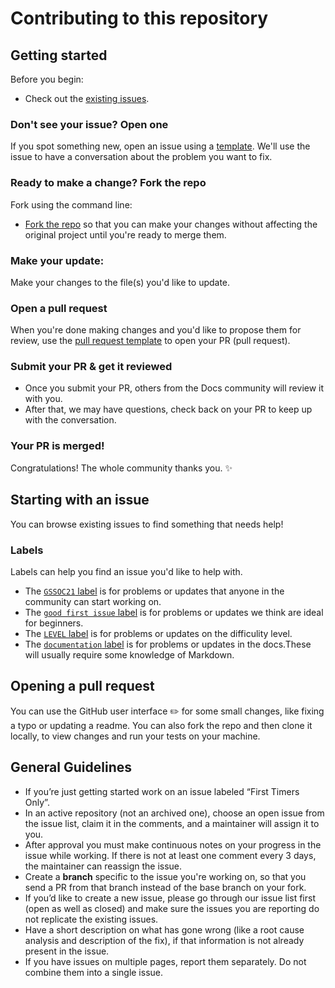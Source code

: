 # Contributing to this repository <!-- omit in toc -->

## Getting started <!-- omit in toc -->

Before you begin:
- Check out the [existing issues](https://github.com/vigneshshettyin/Flask-Generate-Certificate/issues).

### Don't see your issue? Open one

If you spot something new, open an issue using a [template](https://github.com/vigneshshettyin/Flask-Generate-Certificate/issues/new/choose). We'll use the issue to have a conversation about the problem you want to fix.

### Ready to make a change? Fork the repo

Fork using the command line:

- [Fork the repo](https://github.com/vigneshshettyin/Flask-Generate-Certificate) so that you can make your changes without affecting the original project until you're ready to merge them.

### Make your update:
Make your changes to the file(s) you'd like to update.

### Open a pull request
When you're done making changes and you'd like to propose them for review, use the [pull request template](https://github.com/vigneshshettyin/Flask-Generate-Certificate/blob/main/.github/pull_request_template.md) to open your PR (pull request).

### Submit your PR & get it reviewed
- Once you submit your PR, others from the Docs community will review it with you. 
- After that, we may have questions, check back on your PR to keep up with the conversation.

### Your PR is merged!
Congratulations! The whole community thanks you. :sparkles:



## Starting with an issue
You can browse existing issues to find something that needs help!

### Labels
Labels can help you find an issue you'd like to help with.
- The [`GSSOC21` label](https://github.com/vigneshshettyin/Flask-Generate-Certificate/issues?q=is%3Aopen+is%3Aissue+label%3AGSSOC21) is for problems or updates that anyone in the community can start working on.
- The [`good first issue` label](https://github.com/vigneshshettyin/Flask-Generate-Certificate/issues?q=is%3Aopen+is%3Aissue+label%3A%22good+first+issue%22) is for problems or updates we think are ideal for beginners.
- The [`LEVEL` label](https://github.com/vigneshshettyin/Flask-Generate-Certificate/issues?q=is%3Aopen+is%3Aissue+label%3ALevel0) is for problems or updates on the difficulity level. 
- The [`documentation` label](https://github.com/vigneshshettyin/Flask-Generate-Certificate/issues?q=is%3Aopen+is%3Aissue+label%3Adocumentation) is for problems or updates in the docs.These will usually require some knowledge of Markdown.

## Opening a pull request
You can use the GitHub user interface :pencil2: for some small changes, like fixing a typo or updating a readme. You can also fork the repo and then clone it locally, to view changes and run your tests on your machine.

## General Guidelines

* If you’re just getting started work on an issue labeled “First Timers Only”.
* In an active repository (not an archived one), choose an open issue from the issue list, claim it in the comments, and a maintainer will assign it to you.  
* After approval you must make continuous notes on your progress in the issue while working.  If there is not at least one comment every 3 days, the maintainer can reassign the issue.
* Create a **branch** specific to the issue you're working on, so that you send a PR from that branch instead of the base branch on your fork.
* If you’d like to create a new issue, please go through our issue list first (open as well as closed) and make sure the issues you are reporting do not replicate the existing issues. 
* Have a short description on what has gone wrong (like a root cause analysis and description of the fix), if that information is not already present in the issue.
* If you have issues on multiple pages, report them separately. Do not combine them into a single issue.

